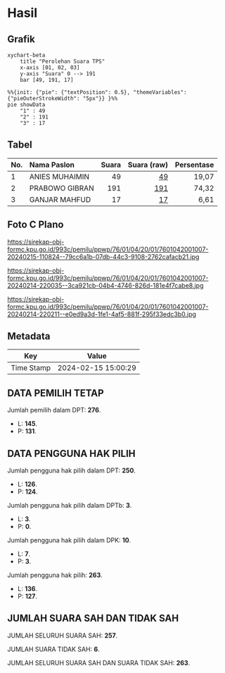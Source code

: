 # Hasil

## Grafik

```mermaid
xychart-beta
    title "Perolehan Suara TPS"
    x-axis [01, 02, 03]
    y-axis "Suara" 0 --> 191
    bar [49, 191, 17]
```

```mermaid
%%{init: {"pie": {"textPosition": 0.5}, "themeVariables": {"pieOuterStrokeWidth": "5px"}} }%%
pie showData
    "1" : 49
    "2" : 191
    "3" : 17
```

## Tabel

| No. | Nama Paslon    | Suara | Suara (raw) | Persentase |
|:--- |:-------------- | -----:| -----------:| ----------:|
| 1   | ANIES MUHAIMIN | 49    | [49][p-1]   | 19,07      |
| 2   | PRABOWO GIBRAN | 191   | [191][p-2]  | 74,32      |
| 3   | GANJAR MAHFUD  | 17    | [17][p-3]   | 6,61       |


[p-1]: https://github.com/gigit-pemilu/pemilu-2024-76-sulawesi-barat/blob/main/pilpres/hitung-suara/sub/76-sulawesi-barat/sub/01-pasangkayu/sub/04-sarudu/sub/2001-sarudu/sub/007-tps/sub/paslon-1.txt
[p-2]: https://github.com/gigit-pemilu/pemilu-2024-76-sulawesi-barat/blob/main/pilpres/hitung-suara/sub/76-sulawesi-barat/sub/01-pasangkayu/sub/04-sarudu/sub/2001-sarudu/sub/007-tps/sub/paslon-2.txt
[p-3]: https://github.com/gigit-pemilu/pemilu-2024-76-sulawesi-barat/blob/main/pilpres/hitung-suara/sub/76-sulawesi-barat/sub/01-pasangkayu/sub/04-sarudu/sub/2001-sarudu/sub/007-tps/sub/paslon-3.txt

## Foto C Plano

https://sirekap-obj-formc.kpu.go.id/993c/pemilu/ppwp/76/01/04/20/01/7601042001007-20240215-110824--79cc6a1b-07db-44c3-9108-2762cafacb21.jpg

https://sirekap-obj-formc.kpu.go.id/993c/pemilu/ppwp/76/01/04/20/01/7601042001007-20240214-220035--3ca921cb-04b4-4746-826d-181e4f7cabe8.jpg

https://sirekap-obj-formc.kpu.go.id/993c/pemilu/ppwp/76/01/04/20/01/7601042001007-20240214-220211--e0ed9a3d-1fe1-4af5-881f-295f33edc3b0.jpg


## Metadata

| Key        | Value               |
| ---------- | ------------------- |
| Time Stamp | 2024-02-15 15:00:29 |


## DATA PEMILIH TETAP

Jumlah pemilih dalam DPT: **276**.
 * L: **145**.
 * P: **131**.

## DATA PENGGUNA HAK PILIH

Jumlah pengguna hak pilih dalam DPT: **250**.
 * L: **126**.
 * P: **124**.

Jumlah pengguna hak pilih dalam DPTb: **3**.
 * L: **3**.
 * P: **0**.

Jumlah pengguna hak pilih dalam DPK: **10**.
 * L: **7**.
 * P: **3**.

Jumlah pengguna hak pilih: **263**.
 * L: **136**.
 * P: **127**.

## JUMLAH SUARA SAH DAN TIDAK SAH

JUMLAH SELURUH SUARA SAH: **257**.

JUMLAH SUARA TIDAK SAH: **6**.

JUMLAH SELURUH SUARA SAH DAN SUARA TIDAK SAH: **263**.


